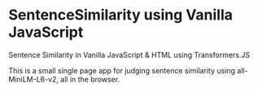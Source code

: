 # SentenceSimilarity using Vanilla JavaScript
Sentence Similarity in Vanilla JavaScript & HTML using Transformers.JS


This is a small single page app for judging sentence similarity using all-MiniLM-L6-v2, all in the browser.
